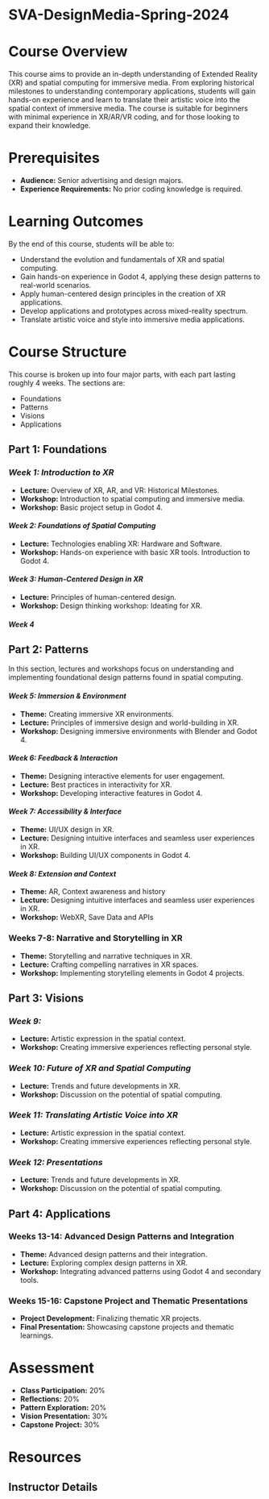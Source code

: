 # SVA-DesignMedia-Spring-2024

# **Course Overview**

This course aims to provide an in-depth understanding of Extended Reality (XR) and spatial computing for immersive media. From exploring historical milestones to understanding contemporary applications, students will gain hands-on experience and learn to translate their artistic voice into the spatial context of immersive media. The course is suitable for beginners with minimal experience in XR/AR/VR coding, and for those looking to expand their knowledge.

# **Prerequisites**

- **Audience:** Senior advertising and design majors.
- **Experience Requirements:** No prior coding knowledge is required.

# **Learning Outcomes**

By the end of this course, students will be able to:

- Understand the evolution and fundamentals of XR and spatial computing.
- Gain hands-on experience in Godot 4, applying these design patterns to real-world scenarios.
- Apply human-centered design principles in the creation of XR applications.
- Develop applications and prototypes across mixed-reality spectrum.
- Translate artistic voice and style into immersive media applications.

# **Course Structure**

This course is broken up into four major parts, with each part lasting roughly 4 weeks. The sections are:

- Foundations
- Patterns
- Visions
- Applications

## Part 1: Foundations

### *Week 1: Introduction to XR*

- **Lecture:** Overview of XR, AR, and VR: Historical Milestones.
- **Workshop:** Introduction to spatial computing and immersive media.
- **Workshop:** Basic project setup in Godot 4.

#### *Week 2: Foundations of Spatial Computing*

- **Lecture:** Technologies enabling XR: Hardware and Software.
- **Workshop:** Hands-on experience with basic XR tools. Introduction to Godot 4.

#### *Week 3: Human-Centered Design in XR*

- **Lecture:** Principles of human-centered design.
- **Workshop:** Design thinking workshop: Ideating for XR.

#### *Week 4*

## Part 2: Patterns

In this section, lectures and workshops focus on understanding and implementing foundational design patterns found in spatial computing.

#### *Week 5: Immersion & Environment*

- **Theme:** Creating immersive XR environments.
- **Lecture:** Principles of immersive design and world-building in XR.
- **Workshop:** Designing immersive environments with Blender and  Godot 4.

#### *Week 6: Feedback & Interaction*

- **Theme:** Designing interactive elements for user engagement.
- **Lecture:** Best practices in interactivity for XR.
- **Workshop:** Developing interactive features in Godot 4.

#### *Week 7: Accessibility & Interface*

- **Theme:** UI/UX design in XR.
- **Lecture:** Designing intuitive interfaces and seamless user experiences in XR.
- **Workshop:** Building UI/UX components in Godot 4.

#### *Week 8: Extension and Context*

- **Theme:** AR, Context awareness and history
- **Lecture:** Designing intuitive interfaces and seamless user experiences in XR.
- **Workshop:** WebXR, Save Data and APIs

### **Weeks 7-8: Narrative and Storytelling in XR**

- **Theme:** Storytelling and narrative techniques in XR.
- **Lecture:** Crafting compelling narratives in XR spaces.
- **Workshop:** Implementing storytelling elements in Godot 4 projects.

## Part 3: Visions

### *Week 9:* 

- **Lecture:** Artistic expression in the spatial context.
- **Workshop:** Creating immersive experiences reflecting personal style.

### *Week 10: Future of XR and Spatial Computing*

- **Lecture:** Trends and future developments in XR.
- **Workshop:** Discussion on the potential of spatial computing.

### *Week 11: Translating Artistic Voice into XR*

- **Lecture:** Artistic expression in the spatial context.
- **Workshop:** Creating immersive experiences reflecting personal style.

### *Week 12: Presentations*

- **Lecture:** Trends and future developments in XR.
- **Workshop:** Discussion on the potential of spatial computing.

## Part 4: Applications

### **Weeks 13-14: Advanced Design Patterns and Integration**

- **Theme:** Advanced design patterns and their integration.
- **Lecture:** Exploring complex design patterns in XR.
- **Workshop:** Integrating advanced patterns using Godot 4 and secondary tools.

### **Weeks 15-16: Capstone Project and Thematic Presentations**

- **Project Development:** Finalizing thematic XR projects.
- **Final Presentation:** Showcasing capstone projects and thematic learnings.

# **Assessment**

- **Class Participation:** 20%
- **Reflections:** 20%
- **Pattern Exploration:** 20%
- **Vision Presentation:** 30%
- **Capstone Project:** 30%

# **Resources**

## **Instructor Details**